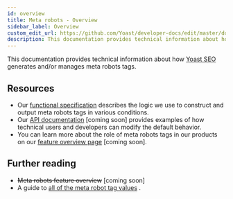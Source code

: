 ```yaml
---
id: overview
title: Meta robots - Overview
sidebar_label: Overview
custom_edit_url: https://github.com/Yoast/developer-docs/edit/master/docs/features/xml-sitemaps.md
description: This documentation provides technical information about how Yoast SEO generates and/or manages meta robots tags.
---
```

This documentation provides technical information about how [Yoast SEO](https://yoast.com/wordpress/plugins/seo/) generates and/or manages meta robots tags.

## Resources
* Our [functional specification](functional-specification.md) describes the logic we use to construct and output meta robots tags in various conditions.
* Our [API documentation](api.md) [coming soon] provides examples of how technical users and developers can modify the default behavior.
* You can learn more about the role of meta robots tags in our products on our [feature overview page]() [coming soon].

## Further reading
* ~~Meta robots feature overview~~ [coming soon]
* A guide to [all of the meta robot tag values](https://yoast.com/robots-meta-tags/) .
